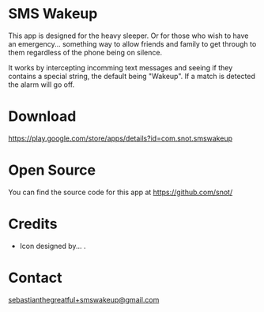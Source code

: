 SMS Wakeup
==========
This app is designed for the heavy sleeper. Or for those who wish to have an emergency... something way to allow friends and family to get through to them regardless of the phone being on silence.

It works by intercepting incomming text messages and seeing if they contains a special string, the default being "Wakeup". If a match is detected the alarm will go off.


Download
========
<https://play.google.com/store/apps/details?id=com.snot.smswakeup>


Open Source
===========
You can find the source code for this app at <https://github.com/snot/>


Credits
=======
* Icon designed by... .


Contact
=======
<sebastianthegreatful+smswakeup@gmail.com>

